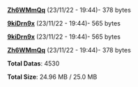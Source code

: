 [**Zh6WMmQq**](/data/Zh6WMmQq.txt) (23/11/22 - 19:44)- 378 bytes

[**9kiDrn9x**](/data/9kiDrn9x.txt) (23/11/22 - 19:44)- 565 bytes

[**9kiDrn9x**](/data/9kiDrn9x.txt) (23/11/22 - 19:44)- 565 bytes

[**Zh6WMmQq**](/data/Zh6WMmQq.txt) (23/11/22 - 19:44)- 378 bytes

**Total Datas**: 4530

**Total Size**: 24.96 MB / 25.0 MB